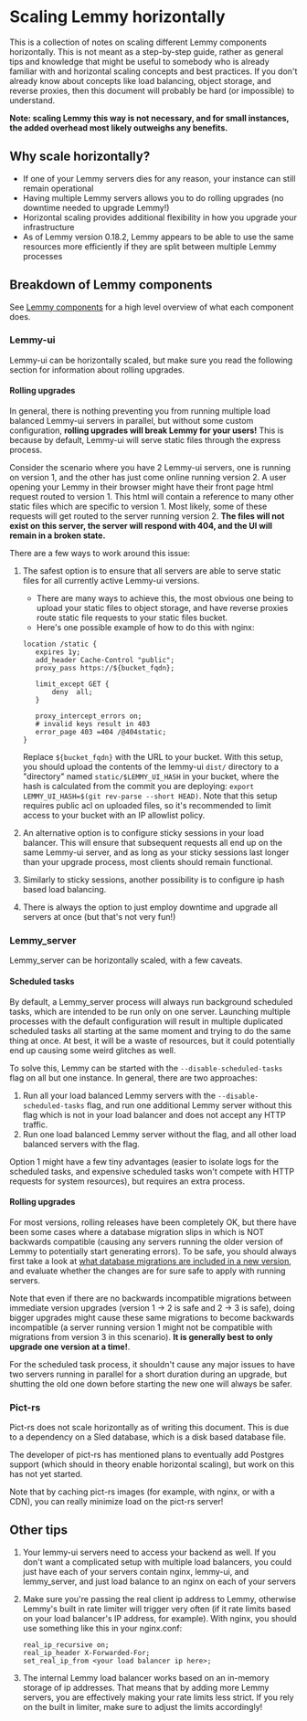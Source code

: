 # Scaling Lemmy horizontally

This is a collection of notes on scaling different Lemmy components horizontally. This is not meant as a step-by-step
guide, rather as general tips and knowledge that might be useful to somebody who is already familiar with and horizontal scaling concepts and best
practices. If you don't already know about concepts like load balancing,
object storage, and reverse proxies, then this document will probably be hard (or impossible) to understand.

**Note: scaling Lemmy this way is not necessary, and for small instances, the added overhead most likely
outweighs any benefits.**

## Why scale horizontally?

- If one of your Lemmy servers dies for any reason, your instance can still remain operational
- Having multiple Lemmy servers allows you to do rolling upgrades (no downtime needed to upgrade Lemmy!)
- Horizontal scaling provides additional flexibility in how you upgrade your infrastructure
- As of Lemmy version 0.18.2, Lemmy appears to be able to use the same resources more efficiently if they are split between multiple Lemmy processes

## Breakdown of Lemmy components

See [Lemmy components](administration.md#lemmy-components) for a high level overview of what each component does.

### Lemmy-ui

Lemmy-ui can be horizontally scaled, but make sure you read the following section for information about rolling upgrades.

#### Rolling upgrades

In general, there is nothing preventing you from running multiple load balanced Lemmy-ui servers in parallel, but
without some custom configuration, **rolling upgrades will break Lemmy for your users!** This is because by default,
Lemmy-ui will serve static files through the express process.

Consider the scenario where you have 2 Lemmy-ui servers, one is running on version 1, and the other has just come online
running version 2. A user opening your Lemmy in their browser might have their front page html request routed to version 1.
This html will contain a reference to many other static files which are specific to version 1. Most likely, some of these
requests will get routed to the server running version 2. **The files will not exist on this server, the server will
respond with 404, and the UI will remain in a broken state.**

There are a few ways to work around this issue:

1. The safest option is to ensure that all servers are able to serve static files for all currently active Lemmy-ui versions.

   - There are many ways to achieve this, the most obvious one being to upload your static files to object storage, and
     have reverse proxies route static file requests to your static files bucket.
   - Here's one possible example of how to do this with nginx:

   ```
   location /static {
      expires 1y;
      add_header Cache-Control "public";
      proxy_pass https://${bucket_fqdn};

      limit_except GET {
          deny  all;
      }

      proxy_intercept_errors on;
      # invalid keys result in 403
      error_page 403 =404 /@404static;
   }
   ```

   Replace `${bucket_fqdn}` with the URL to your bucket. With this setup, you should upload the contents of the lemmy-ui
   `dist/` directory to a "directory" named `static/$LEMMY_UI_HASH` in your bucket, where the hash is calculated from
   the commit you are deploying: `export LEMMY_UI_HASH=$(git rev-parse --short HEAD)`.
   Note that this setup requires public acl on uploaded files, so it's recommended to limit access to your bucket with
   an IP allowlist policy.

2. An alternative option is to configure sticky sessions in your load balancer. This will ensure that subsequent requests
   all end up on the same Lemmy-ui server, and as long as your sticky sessions last longer than your upgrade process,
   most clients should remain functional.
3. Similarly to sticky sessions, another possibility is to configure ip hash based load balancing.
4. There is always the option to just employ downtime and upgrade all servers at once (but that's not very fun!)

### Lemmy_server

Lemmy_server can be horizontally scaled, with a few caveats.

#### Scheduled tasks

By default, a Lemmy_server process will always run background scheduled tasks, which are intended to be run only on one
server. Launching multiple processes with the default configuration will result in multiple duplicated scheduled tasks
all starting at the same moment and trying to do the same thing at once. At best, it will be a waste of resources, but
it could potentially end up causing some weird glitches as well.

To solve this, Lemmy can be started with the `--disable-scheduled-tasks` flag on all but one instance. In general,
there are two approaches:

1. Run all your load balanced Lemmy servers with the `--disable-scheduled-tasks` flag, and run one additional Lemmy server
   without this flag which is not in your load balancer and does not accept any HTTP traffic.
2. Run one load balanced Lemmy server without the flag, and all other load balanced servers with the flag.

Option 1 might have a few tiny advantages (easier to isolate logs for the scheduled tasks, and expensive scheduled tasks
won't compete with HTTP requests for system resources), but requires an extra process.

#### Rolling upgrades

For most versions, rolling releases have been completely OK, but there have been some cases where a database migration
slips in which is NOT backwards compatible (causing any servers running the older version of Lemmy to potentially start
generating errors). To be safe, you should always first take a look at [what database migrations are included in a new
version](https://github.com/LemmyNet/lemmy/tree/main/migrations), and evaluate whether the changes are for sure safe to apply with running servers.

Note that even if there are no backwards incompatible migrations between immediate version upgrades (version 1 -> 2 is
safe and 2 -> 3 is safe), doing bigger upgrades might cause these same migrations to become backwards incompatible
(a server running version 1 might not be compatible with migrations from version 3 in this scenario). **It is generally
best to only upgrade one version at a time!**.

For the scheduled task process, it shouldn't cause any major issues to have two servers running in parallel for a short
duration during an upgrade, but shutting the old one down before starting the new one will always be safer.

### Pict-rs

Pict-rs does not scale horizontally as of writing this document. This is due to a dependency on a Sled database, which
is a disk based database file.

The developer of pict-rs has mentioned plans to eventually add Postgres support (which should in theory enable
horizontal scaling), but work on this has not yet started.

Note that by caching pict-rs images (for example, with nginx, or with a CDN), you can really minimize load on the
pict-rs server!

## Other tips

1. Your lemmy-ui servers need to access your backend as well. If you don't want a complicated setup with multiple
   load balancers, you could just have each of your servers contain nginx, lemmy-ui, and lemmy_server,
   and just load balance to an nginx on each of your servers
2. Make sure you're passing the real client ip address to Lemmy, otherwise Lemmy's built in rate limiter will trigger
   very often (if it rate limits based on your load balancer's IP address, for example). With nginx, you should use
   something like this in your nginx.conf:

   ```
   real_ip_recursive on;
   real_ip_header X-Forwarded-For;
   set_real_ip_from <your load balancer ip here>;
   ```

3. The internal Lemmy load balancer works based on an in-memory storage of ip addresses. That means that by adding more
   Lemmy servers, you are effectively making your rate limits less strict. If you rely on the built in limiter, make sure
   to adjust the limits accordingly!
